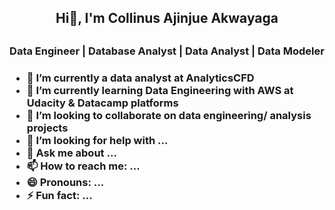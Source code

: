 <h2 align="center">Hi👋, I'm Collinus Ajinjue Akwayaga<h2/><h3 align="center">Data Engineer | Database Analyst | Data Analyst | Data Modeler<h3/>

- 🔭 I’m currently a data analyst at AnalyticsCFD
- 🌱 I’m currently learning Data Engineering with AWS at Udacity & Datacamp platforms
- 👯 I’m looking to collaborate on data engineering/ analysis projects
- 🤔 I’m looking for help with ...
- 💬 Ask me about ...
- 📫 How to reach me: ...
- 😄 Pronouns: ...
- ⚡ Fun fact: ...

